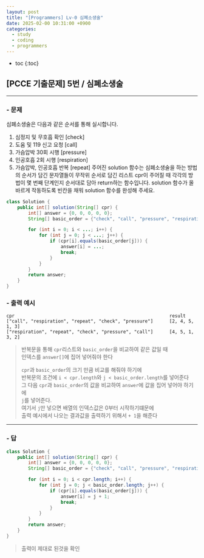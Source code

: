 ```yaml
---
layout: post
title: "[Programmers] Lv-0 심폐소생술"
date: 2025-02-00 10:31:00 +0900
categories: 
  - study
  - coding
  - programmers
---
```


* toc
{:toc}

## [PCCE 기출문제] 5번 / 심폐소생술

---

### - 문제

심폐소생술은 다음과 같은 순서를 통해 실시합니다.
1. 심정지 및 무호흡 확인 [check]
2. 도움 및 119 신고 요청 [call]
3. 가슴압박 30회 시행 [pressure]
4. 인공호흡 2회 시행 [respiration]
5. 가슴압박, 인공호흡 반복 [repeat]
주어진 solution 함수는 심폐소생술을 하는 방법의 순서가 담긴 문자열들이 무작위 순서로 담긴 리스트 cpr이 주어질 때 각각의 방법이 몇 번째 단계인지 순서대로 담아 return하는 함수입니다. solution 함수가 올바르게 작동하도록 빈칸을 채워 solution 함수를 완성해 주세요.

```java
class Solution {
    public int[] solution(String[] cpr) {
        int[] answer = {0, 0, 0, 0, 0};
        String[] basic_order = {"check", "call", "pressure", "respiration", "repeat"};

        for (int i = 0; i < ...; i++) {
            for (int j = 0; j < ...; j++) {
                if (cpr[i].equals(basic_order[j])) {
                    answer[i] = ...;
                    break;
                }
            }
        }
        return answer;
    }
}
```

### - 출력 예시

```
cpr                                                  	    result
["call", "respiration", "repeat", "check", "pressure"]	    [2, 4, 5, 1, 3]
["respiration", "repeat", "check", "pressure", "call"]	    [4, 5, 1, 3, 2]
```

> 반복문을 통해 `cpr`리스트와 `basic_order`을 비교하여 같은 값일 때  
> 인덱스를 `answer[]`에 집어 넣어줘야 한다
>
> `cpr`과 `basic_order`의 크기 만큼 비교를 해줘야 하기에  
> 반복문의 조건에 `i < cpr.length`와 `j < basic_order.length`를 넣어준다  
> 그 다음 `cpr`과 `basic_order`의 값을 비교하여 `answer`에 값을 집어 넣어야 하기에  
> `j`를 넣어준다.  
> 여기서 `j`만 넣으면 배열의 인덱스값은 0부터 시작하기떄문에  
> 출력 예시에서 나오는 결과값을 출력하기 위해서 `+ 1`을 해준다

---

### - 답

```java
class Solution {
    public int[] solution(String[] cpr) {
        int[] answer = {0, 0, 0, 0, 0};
        String[] basic_order = {"check", "call", "pressure", "respiration", "repeat"};

        for (int i = 0; i < cpr.length; i++) {
            for (int j = 0; j < basic_order.length; j++) {
                if (cpr[i].equals(basic_order[j])) {
                    answer[i] = j + 1;
                    break;
                }
            }
        }
        return answer;
    }
}
```

> 출력이 제대로 된것을 확인
